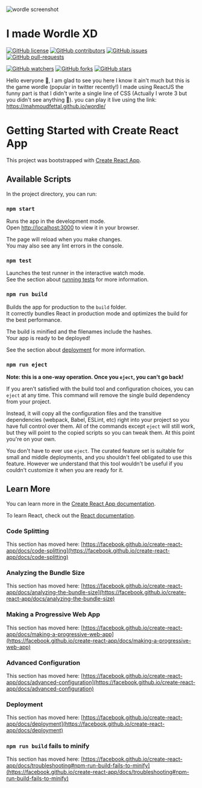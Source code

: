 ![wordle screenshot](https://github.com/MahmoudFettal/wordle/blob/master/public/wordle.jpg)
# I made Wordle XD
[![GitHub license](https://img.shields.io/github/license/MahmoudFettal/wordle)](https://github.com/MahmoudFettal/wordle/blob/master/LICENSE)
[![GitHub contributors](https://img.shields.io/github/contributors/MahmoudFettal/wordle.svg)](https://GitHub.com/MahmoudFettal/wordle/graphs/contributors/)
[![GitHub issues](https://img.shields.io/github/issues/MahmoudFettal/wordle.svg)](https://GitHub.com/MahmoudFettal/wordle/issues/)
[![GitHub pull-requests](https://img.shields.io/github/issues-pr/MahmoudFettal/wordle.svg)](https://GitHub.com/MahmoudFettal/wordle/pulls/)

[![GitHub watchers](https://img.shields.io/github/watchers/MahmoudFettal/wordle?style=social&label=Watch)](https://GitHub.com/MahmoudFettal/wordle/watchers/)
[![GitHub forks](https://img.shields.io/github/forks/MahmoudFettal/wordle?style=social&label=Fork)](https://GitHub.com/MahmoudFettal/wordle/network/)
[![GitHub stars](https://img.shields.io/github/stars/MahmoudFettal/wordle?style=social&label=Star)](https://GitHub.com/MahmoudFettal/wordle/stargazers/)

Hello everyone 👋, I am glad to see you here I know it ain't much but this is the game wordle (popular in twitter recently!) I made using ReactJS the funny part is that I didn't write a single line of CSS (Actually I wrote 3 but you didn't see anything 🤫).
you can play it live using the link: https://mahmoudfettal.github.io/wordle/

# Getting Started with Create React App

This project was bootstrapped with [Create React App](https://github.com/facebook/create-react-app).

## Available Scripts

In the project directory, you can run:

### `npm start`

Runs the app in the development mode.\
Open [http://localhost:3000](http://localhost:3000) to view it in your browser.

The page will reload when you make changes.\
You may also see any lint errors in the console.

### `npm test`

Launches the test runner in the interactive watch mode.\
See the section about [running tests](https://facebook.github.io/create-react-app/docs/running-tests) for more information.

### `npm run build`

Builds the app for production to the `build` folder.\
It correctly bundles React in production mode and optimizes the build for the best performance.

The build is minified and the filenames include the hashes.\
Your app is ready to be deployed!

See the section about [deployment](https://facebook.github.io/create-react-app/docs/deployment) for more information.

### `npm run eject`

**Note: this is a one-way operation. Once you `eject`, you can't go back!**

If you aren't satisfied with the build tool and configuration choices, you can `eject` at any time. This command will remove the single build dependency from your project.

Instead, it will copy all the configuration files and the transitive dependencies (webpack, Babel, ESLint, etc) right into your project so you have full control over them. All of the commands except `eject` will still work, but they will point to the copied scripts so you can tweak them. At this point you're on your own.

You don't have to ever use `eject`. The curated feature set is suitable for small and middle deployments, and you shouldn't feel obligated to use this feature. However we understand that this tool wouldn't be useful if you couldn't customize it when you are ready for it.

## Learn More

You can learn more in the [Create React App documentation](https://facebook.github.io/create-react-app/docs/getting-started).

To learn React, check out the [React documentation](https://reactjs.org/).

### Code Splitting

This section has moved here: [https://facebook.github.io/create-react-app/docs/code-splitting](https://facebook.github.io/create-react-app/docs/code-splitting)

### Analyzing the Bundle Size

This section has moved here: [https://facebook.github.io/create-react-app/docs/analyzing-the-bundle-size](https://facebook.github.io/create-react-app/docs/analyzing-the-bundle-size)

### Making a Progressive Web App

This section has moved here: [https://facebook.github.io/create-react-app/docs/making-a-progressive-web-app](https://facebook.github.io/create-react-app/docs/making-a-progressive-web-app)

### Advanced Configuration

This section has moved here: [https://facebook.github.io/create-react-app/docs/advanced-configuration](https://facebook.github.io/create-react-app/docs/advanced-configuration)

### Deployment

This section has moved here: [https://facebook.github.io/create-react-app/docs/deployment](https://facebook.github.io/create-react-app/docs/deployment)

### `npm run build` fails to minify

This section has moved here: [https://facebook.github.io/create-react-app/docs/troubleshooting#npm-run-build-fails-to-minify](https://facebook.github.io/create-react-app/docs/troubleshooting#npm-run-build-fails-to-minify)
